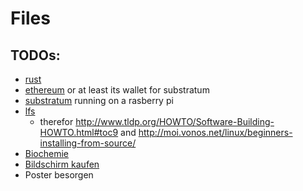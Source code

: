 # Files
## TODOs:
* [rust](https://doc.rust-lang.org/book/second-edition/ch01-02-hello-world.html)
* [ethereum](https://www.ethereum.org/) or at least its wallet for substratum
* [substratum](http://substratum.net/technology/) running on a rasberry pi
* [lfs](http://linuxfromscratch.org/lfs/view/stable/index.html)
  + therefor http://www.tldp.org/HOWTO/Software-Building-HOWTO.html#toc9 and http://moi.vonos.net/linux/beginners-installing-from-source/
* [Biochemie](http://employees.csbsju.edu/hjakubowski/classes/ch331/bcintro/default.html)
* [Bildschirm kaufen](https://www.amazon.de/gp/product/B00P6O3YYO/ref=ask_ql_qh_dp_hza)
* Poster besorgen
